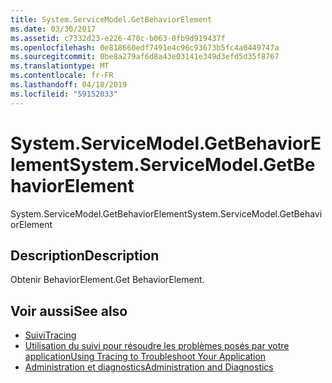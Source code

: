 ```yaml
---
title: System.ServiceModel.GetBehaviorElement
ms.date: 03/30/2017
ms.assetid: c7332d23-e226-470c-b063-0fb9d919437f
ms.openlocfilehash: 0e818660edf7491e4c96c93673b5fc4a0449747a
ms.sourcegitcommit: 0be8a279af6d8a43e03141e349d3efd5d35f8767
ms.translationtype: MT
ms.contentlocale: fr-FR
ms.lasthandoff: 04/18/2019
ms.locfileid: "59152033"
---
```

# <a name="systemservicemodelgetbehaviorelement"></a><span data-ttu-id="3ba55-102">System.ServiceModel.GetBehaviorElement</span><span class="sxs-lookup"><span data-stu-id="3ba55-102">System.ServiceModel.GetBehaviorElement</span></span>
<span data-ttu-id="3ba55-103">System.ServiceModel.GetBehaviorElement</span><span class="sxs-lookup"><span data-stu-id="3ba55-103">System.ServiceModel.GetBehaviorElement</span></span>  
  
## <a name="description"></a><span data-ttu-id="3ba55-104">Description</span><span class="sxs-lookup"><span data-stu-id="3ba55-104">Description</span></span>  
 <span data-ttu-id="3ba55-105">Obtenir BehaviorElement.</span><span class="sxs-lookup"><span data-stu-id="3ba55-105">Get BehaviorElement.</span></span>  
  
## <a name="see-also"></a><span data-ttu-id="3ba55-106">Voir aussi</span><span class="sxs-lookup"><span data-stu-id="3ba55-106">See also</span></span>

- [<span data-ttu-id="3ba55-107">Suivi</span><span class="sxs-lookup"><span data-stu-id="3ba55-107">Tracing</span></span>](../../../../../docs/framework/wcf/diagnostics/tracing/index.md)
- [<span data-ttu-id="3ba55-108">Utilisation du suivi pour résoudre les problèmes posés par votre application</span><span class="sxs-lookup"><span data-stu-id="3ba55-108">Using Tracing to Troubleshoot Your Application</span></span>](../../../../../docs/framework/wcf/diagnostics/tracing/using-tracing-to-troubleshoot-your-application.md)
- [<span data-ttu-id="3ba55-109">Administration et diagnostics</span><span class="sxs-lookup"><span data-stu-id="3ba55-109">Administration and Diagnostics</span></span>](../../../../../docs/framework/wcf/diagnostics/index.md)
